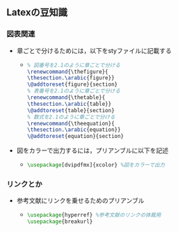 ## Latexの豆知識
### 図表関連
- 章ごとで分けるためには，以下をstyファイルに記載する
  - ```tex
    % 図番号を2.1のように章ごとで分ける
    \renewcommand{\thefigure}{
    \thesection.\arabic{figure}}
    \@addtoreset{figure}{section}
    % 表番号を2.1のように章ごとで分ける
    \renewcommand{\thetable}{
    \thesection.\arabic{table}}
    \@addtoreset{table}{section}
    % 数式を2.1のように章ごとで分ける
    \renewcommand{\theequation}{
    \thesection.\arabic{equation}}
    \@addtoreset{equation}{section}
    ```
- 図をカラーで出力するには，プリアンブルに以下を記述
  - ```tex
    \usepackage[dvipdfmx]{xcolor} %図をカラーで出力
    ```
### リンクとか
- 参考文献にリンクを乗せるためのプリアンブル
  - ```tex
    \usepackage{hyperref} %参考文献のリンクの体裁用
    \usepackage{breakurl}
    ```
